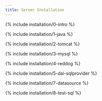 ```yaml
---
title: Server Installation
---
```


{% include installation/0-intro %}

{% include installation/1-java %}

{% include installation/2-tomcat %}

{% include installation/3-mysql %}

{% include installation/4-reddog %}

{% include installation/5-dai-sqlprovider %}



{% include installation/7-datasource %}

{% include installation/8-test-sql %}

